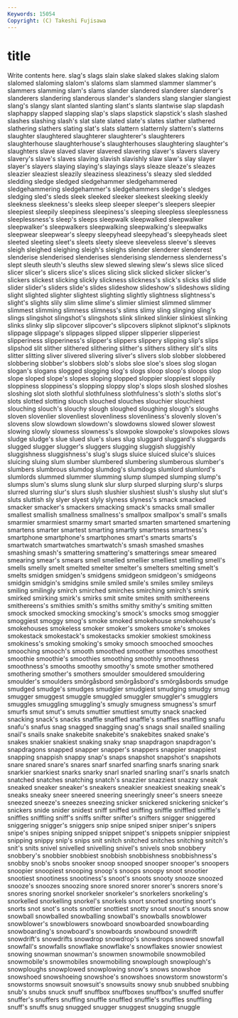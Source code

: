 ```yaml
---
Keywords: 15054 
Copyright: (C) Takeshi Fujisawa
---
```


# title

Write contents here.
 slag's slags slain slake slaked
slakes slaking slalom slalomed slaloming slalom's slaloms slam slammed slammer
slammer's slammers slamming slam's slams slander slandered slanderer slanderer's slanderers
slandering slanderous slander's slanders slang slangier slangiest slang's slangy slant
slanted slanting slant's slants slantwise slap slapdash slaphappy slapped slapping
slap's slaps slapstick slapstick's slash slashed slashes slashing slash's slat
slate slated slate's slates slather slathered slathering slathers slating slat's
slats slattern slatternly slattern's slatterns slaughter slaughtered slaughterer slaughterer's slaughterers
slaughterhouse slaughterhouse's slaughterhouses slaughtering slaughter's slaughters slave slaved slaver slavered
slavering slaver's slavers slavery slavery's slave's slaves slaving slavish slavishly
slaw slaw's slay slayer slayer's slayers slaying slaying's slayings slays
sleaze sleaze's sleazes sleazier sleaziest sleazily sleaziness sleaziness's sleazy sled
sledded sledding sledge sledged sledgehammer sledgehammered sledgehammering sledgehammer's sledgehammers sledge's
sledges sledging sled's sleds sleek sleeked sleeker sleekest sleeking sleekly
sleekness sleekness's sleeks sleep sleeper sleeper's sleepers sleepier sleepiest sleepily
sleepiness sleepiness's sleeping sleepless sleeplessness sleeplessness's sleep's sleeps sleepwalk sleepwalked
sleepwalker sleepwalker's sleepwalkers sleepwalking sleepwalking's sleepwalks sleepwear sleepwear's sleepy sleepyhead
sleepyhead's sleepyheads sleet sleeted sleeting sleet's sleets sleety sleeve sleeveless
sleeve's sleeves sleigh sleighed sleighing sleigh's sleighs slender slenderer slenderest
slenderise slenderised slenderises slenderising slenderness slenderness's slept sleuth sleuth's sleuths
slew slewed slewing slew's slews slice sliced slicer slicer's slicers
slice's slices slicing slick slicked slicker slicker's slickers slickest slicking
slickly slickness slickness's slick's slicks slid slide slider slider's sliders
slide's slides slideshow slideshow's slideshows sliding slight slighted slighter slightest
slighting slightly slightness slightness's slight's slights slily slim slime slime's
slimier slimiest slimmed slimmer slimmest slimming slimness slimness's slims slimy
sling slinging sling's slings slingshot slingshot's slingshots slink slinked slinkier
slinkiest slinking slinks slinky slip slipcover slipcover's slipcovers slipknot slipknot's
slipknots slippage slippage's slippages slipped slipper slipperier slipperiest slipperiness slipperiness's
slipper's slippers slippery slipping slip's slips slipshod slit slither slithered
slithering slither's slithers slithery slit's slits slitter slitting sliver slivered
slivering sliver's slivers slob slobber slobbered slobbering slobber's slobbers slob's
slobs sloe sloe's sloes slog slogan slogan's slogans slogged slogging
slog's slogs sloop sloop's sloops slop slope sloped slope's slopes
sloping slopped sloppier sloppiest sloppily sloppiness sloppiness's slopping sloppy slop's
slops slosh sloshed sloshes sloshing slot sloth slothful slothfulness slothfulness's
sloth's sloths slot's slots slotted slotting slouch slouched slouches slouchier
slouchiest slouching slouch's slouchy slough sloughed sloughing slough's sloughs sloven
slovenlier slovenliest slovenliness slovenliness's slovenly sloven's slovens slow slowdown slowdown's
slowdowns slowed slower slowest slowing slowly slowness slowness's slowpoke slowpoke's
slowpokes slows sludge sludge's slue slued slue's slues slug sluggard
sluggard's sluggards slugged slugger slugger's sluggers slugging sluggish sluggishly sluggishness
sluggishness's slug's slugs sluice sluiced sluice's sluices sluicing sluing slum
slumber slumbered slumbering slumberous slumber's slumbers slumbrous slumdog slumdog's slumdogs
slumlord slumlord's slumlords slummed slummer slumming slump slumped slumping slump's
slumps slum's slums slung slunk slur slurp slurped slurping slurp's
slurps slurred slurring slur's slurs slush slushier slushiest slush's slushy
slut slut's sluts sluttish sly slyer slyest slyly slyness slyness's
smack smacked smacker smacker's smackers smacking smack's smacks small smaller
smallest smallish smallness smallness's smallpox smallpox's small's smalls smarmier smarmiest
smarmy smart smarted smarten smartened smartening smartens smarter smartest smarting
smartly smartness smartness's smartphone smartphone's smartphones smart's smarts smarts's smartwatch
smartwatches smartwatch's smash smashed smashes smashing smash's smattering smattering's smatterings
smear smeared smearing smear's smears smell smelled smellier smelliest smelling
smell's smells smelly smelt smelted smelter smelter's smelters smelting smelt's
smelts smidgen smidgen's smidgens smidgeon smidgeon's smidgeons smidgin smidgin's smidgins
smile smiled smile's smiles smiley smileys smiling smilingly smirch smirched
smirches smirching smirch's smirk smirked smirking smirk's smirks smit smite
smites smith smithereens smithereens's smithies smith's smiths smithy smithy's smiting
smitten smock smocked smocking smocking's smock's smocks smog smoggier smoggiest
smoggy smog's smoke smoked smokehouse smokehouse's smokehouses smokeless smoker smoker's
smokers smoke's smokes smokestack smokestack's smokestacks smokier smokiest smokiness smokiness's
smoking smoking's smoky smooch smooched smooches smooching smooch's smooth smoothed
smoother smoothes smoothest smoothie smoothie's smoothies smoothing smoothly smoothness smoothness's
smooths smoothy smoothy's smote smother smothered smothering smother's smothers smoulder
smouldered smouldering smoulder's smoulders smörgåsbord smörgåsbord's smörgåsbords smudge smudged smudge's
smudges smudgier smudgiest smudging smudgy smug smugger smuggest smuggle smuggled
smuggler smuggler's smugglers smuggles smuggling smuggling's smugly smugness smugness's smurf
smurfs smut smut's smuts smuttier smuttiest smutty snack snacked snacking
snack's snacks snaffle snaffled snaffle's snaffles snaffling snafu snafu's snafus
snag snagged snagging snag's snags snail snailed snailing snail's snails
snake snakebite snakebite's snakebites snaked snake's snakes snakier snakiest snaking
snaky snap snapdragon snapdragon's snapdragons snapped snapper snapper's snappers snappier
snappiest snapping snappish snappy snap's snaps snapshot snapshot's snapshots snare
snared snare's snares snarf snarfed snarfing snarfs snaring snark snarkier
snarkiest snarks snarky snarl snarled snarling snarl's snarls snatch snatched
snatches snatching snatch's snazzier snazziest snazzy sneak sneaked sneaker sneaker's
sneakers sneakier sneakiest sneaking sneak's sneaks sneaky sneer sneered sneering
sneeringly sneer's sneers sneeze sneezed sneeze's sneezes sneezing snicker snickered
snickering snicker's snickers snide snider snidest sniff sniffed sniffing sniffle
sniffled sniffle's sniffles sniffling sniff's sniffs snifter snifter's snifters snigger
sniggered sniggering snigger's sniggers snip snipe sniped sniper sniper's snipers
snipe's snipes sniping snipped snippet snippet's snippets snippier snippiest snipping
snippy snip's snips snit snitch snitched snitches snitching snitch's snit's
snits snivel snivelled snivelling snivel's snivels snob snobbery snobbery's snobbier
snobbiest snobbish snobbishness snobbishness's snobby snob's snobs snooker snoop snooped
snooper snooper's snoopers snoopier snoopiest snooping snoop's snoops snoopy snoot
snootier snootiest snootiness snootiness's snoot's snoots snooty snooze snoozed snooze's
snoozes snoozing snore snored snorer snorer's snorers snore's snores snoring
snorkel snorkeler snorkeler's snorkelers snorkeling's snorkelled snorkelling snorkel's snorkels snort
snorted snorting snort's snorts snot snot's snots snottier snottiest snotty
snout snout's snouts snow snowball snowballed snowballing snowball's snowballs snowblower
snowblower's snowblowers snowboard snowboarded snowboarding snowboarding's snowboard's snowboards snowbound snowdrift
snowdrift's snowdrifts snowdrop snowdrop's snowdrops snowed snowfall snowfall's snowfalls snowflake
snowflake's snowflakes snowier snowiest snowing snowman snowman's snowmen snowmobile snowmobiled
snowmobile's snowmobiles snowmobiling snowplough snowplough's snowploughs snowplowed snowplowing snow's snows
snowshoe snowshoed snowshoeing snowshoe's snowshoes snowstorm snowstorm's snowstorms snowsuit snowsuit's
snowsuits snowy snub snubbed snubbing snub's snubs snuck snuff snuffbox
snuffboxes snuffbox's snuffed snuffer snuffer's snuffers snuffing snuffle snuffled snuffle's
snuffles snuffling snuff's snuffs snug snugged snugger snuggest snugging snuggle
